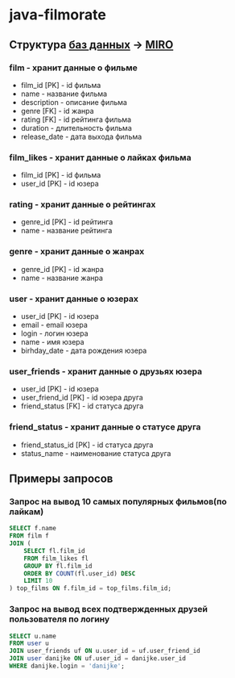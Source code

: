 # java-filmorate
## Структура [баз данных](https://github.com/danijke/java-filmorate/blob/sql_diagram/diagram_filmorate.jpg) -> [MIRO](https://miro.com/app/board/uXjVIQMs0_4=/?share_link_id=137127835375)
### film - хранит данные о фильме
* film_id [PK] - id фильма
* name - название фильма
* description - описание фильма
* genre [FK] - id жанра
* rating [FK] - id рейтинга фильма
* duration - длительность фильма
* release_date - дата выхода фильма

### film_likes - хранит данные о лайках фильма
* film_id [PK] - id фильма
* user_id [PK] - id юзера

### rating - хранит данные о рейтингах
* genre_id [PK] - id рейтинга
* name - название рейтинга

### genre - хранит данные о жанрах
* genre_id [PK] - id жанра
* name - название жанра

### user - хранит данные о юзерах
* user_id [PK] - id юзера
* email - email юзера
* login - логин юзера
* name - имя юзера
* birhday_date - дата рождения юзера

### user_friends - хранит данные о друзьях юзера
* user_id [PK] - id юзера
* user_friend_id [PK] - id юзера друга
* friend_status [FK] - id статуса друга

### friend_status - хранит данные о статусе друга
* friend_status_id [PK] - id статуса друга
* status_name - наименование статуса друга

## Примеры запросов
### Запрос на вывод 10 самых популярных фильмов(по лайкам)
```sql
SELECT f.name
FROM film f
JOIN (
    SELECT fl.film_id
    FROM film_likes fl
    GROUP BY fl.film_id
    ORDER BY COUNT(fl.user_id) DESC
    LIMIT 10
) top_films ON f.film_id = top_films.film_id;
```
### Запрос на вывод всех подтвержденных друзей пользователя по логину
```sql
SELECT u.name
FROM user u
JOIN user_friends uf ON u.user_id = uf.user_friend_id
JOIN user danijke ON uf.user_id = danijke.user_id
WHERE danijke.login = 'danijke';
```
